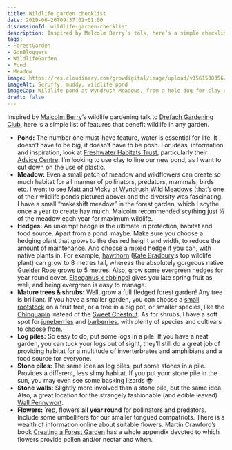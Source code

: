 ```yaml
---
title: Wildlife garden checklist
date: 2019-06-26T09:37:02+01:00
discussionId: wildlife-garden-checklist
description: Inspired by Malcolm Berry’s talk, here’s a simple checklist of invaluable features for your wildlife-friendly garden
tags: 
- ForestGarden
- GdnBloggers
- WildlifeGarden
- Pond
- Meadow
image: https://res.cloudinary.com/growdigital/image/upload/v1561538356/pond-7531DF77.jpg
imageAlt: Scruffy, muddy, wildlife pond
imageCap: Wildlife pond at Wyndrush Meadows, from a hole dug for clay used in building work
draft: false
---
```


Inspired by [Malcolm Berry](https://www.facebook.com/The-Dreaded-Gardener-1403035606578314/)’s wildlife gardening talk to [Drefach Gardening Club](http://www.drefachfelindregardeningclub.co.uk), here is a simple list of features that benefit wildlife in any garden.

* **Pond:** The number one must-have feature, water is essential for life. It doesn’t have to be big, it doesn’t have to be posh. For ideas, information and inspiration, look at [Freshwater Habitats Trust](https://freshwaterhabitats.org.uk), particularly their [Advice Centre](https://freshwaterhabitats.org.uk/pond-clinic/). I’m looking to use clay to line our new pond, as I want to cut down on the use of plastic.
* **Meadow:** Even a small patch of meadow and wildflowers can create so much habitat for all manner of pollinators, predators, mammals, birds etc. I went to see Matt and Vicky at [Wyndrush Wild Meadows](http://wyndrushwild.co.uk) (that’s one of their wildlife ponds pictured above) and the diversity was fascinating. I have a small “makeshift meadow” in the forest garden, which I scythe once a year to create hay mulch. Malcolm recommended scything just ⅓ of the meadow each year for maximum wildlife.
* **Hedges:** An unkempt hedge is the ultimate in protection, habitat and food source. Apart from a pond, maybe. Make sure you choose a hedging plant that grows to the desired height and width, to reduce the amount of maintenance. And choose a mixed hedge if you can, with native plants in. For example, [hawthorn](https://pfaf.org/user/Plant.aspx?LatinName=Crataegus+monogyna) ([Kate Bradbury](https://mobile.twitter.com/Kate_Bradbury)’s top wildlife plant) can grow to 8 metres tall, whereas the absolutely gorgeous native [Guelder Rose](https://pfaf.org/user/Plant.aspx?LatinName=Viburnum+opulus) grows to 5 metres. Also, grow some evergreen hedges for year round cover. [Elaeganus x ebbingei](https://pfaf.org/user/plant.aspx?LatinName=Elaeagnus+x+ebbingei) gives you late spring fruit as well, and being evergreen is easy to manage.
* **Mature trees & shrubs:** Well, grow a full fledged forest garden! Any tree is brilliant. If you have a smaller garden, you can choose a [small rootstock](https://www.forestgarden.wales/blog/rootstock-reference/) on a fruit tree, or a tree in a big pot, or smaller species, like the [Chinquapin](https://pfaf.org/user/plant.aspx?LatinName=Castanea+pumila) instead of the [Sweet Chestnut](https://pfaf.org/user/plant.aspx?LatinName=Castanea+sativa). As for shrubs, I have a soft spot for [juneberries](https://en.wikipedia.org/wiki/Amelanchier) and [barberries](https://en.wikipedia.org/wiki/Berberis), with plenty of species and cultivars to choose from.
* **Log piles:** So easy to do, put some logs in a pile. If you have a neat garden, you can tuck your logs out of sight, they’ll still do a great job of providing habitat for a multitude of inverterbrates and amphibians and a food source for everyone.
* **Stone piles:** The same idea as log piles, put some stones in a pile. Provides a different, less slimy habitat. If you put your stone pile in the sun, you may even see some basking lizards 😎
* **Stone walls:** Slightly more involved than a stone pile, but the same idea. Also, a great location for the strangely fashionable (and edible leaved) [Wall Pennywort](https://pfaf.org/user/plant.aspx?latinname=Umbilicus+rupestris).
* **Flowers:** Yep, flowers **all year round** for pollinators and predators. Include some umbellifers for our smaller tongued compatriots. There is a wealth of information online about suitable flowers. Martin Crawford’s book [Creating a Forest Garden](https://www.agroforestry.co.uk/product/creating-a-forest-garden-2/) has a whole appendix devoted to which flowers provide pollen and/or nectar and when.
